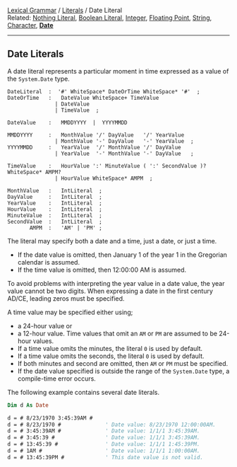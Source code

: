 [Lexical Grammar](Lexical-Grammar) / [Literals](Literals) / Date Literal    
Related: [Nothing Literal](Literals#Nothing-Literal), [Boolean Literal](Literals#Boolean-Literal), [Integer](#Integer-Literal), [Floating Point](Literals-FloatingPoint#Integer-Literal), [String](Literals-String#String-Literal), [Character](Literals-String#Character-Literal), **[Date](Literals-Date#Date-Literal)**

----

## Date Literals

A date literal represents a particular moment in time expressed as a value of the `System.Date` type.

```antlr
DateLiteral  :  '#' WhiteSpace* DateOrTime WhiteSpace* '#'  ;
DateOrTime   :   DateValue WhiteSpace+ TimeValue
               | DateValue
               | TimeValue  ;

DateValue    :   MMDDYYYY  |  YYYYMMDD
  
MMDDYYYY     :   MonthValue '/' DayValue   '/' YearValue
               | MonthValue '-' DayValue   '-' YearValue  ;
YYYYMMDD     :   YearValue  '/' MonthValue '/' DayValue   
               | YearValue  '-' MonthValue '-' DayValue   ;

TimeValue    :   HourValue ':' MinuteValue ( ':' SecondValue )? WhiteSpace* AMPM?
               | HourValue WhiteSpace* AMPM  ;

MonthValue   :   IntLiteral  ;
DayValue     :   IntLiteral  ;
YearValue    :   IntLiteral  ;
HourValue    :   IntLiteral  ;
MinuteValue  :   IntLiteral  ;
SecondValue  :   IntLiteral  ;
       AMPM  :   'AM' | 'PM' ;    
```

The literal may specify both a date and a time, just a date, or just a time.
 * If the date value is omitted, then January 1 of the year 1 in the Gregorian calendar is assumed.
 * If the time value is omitted, then 12:00:00 AM is assumed.

To avoid problems with interpreting the year value in a date value, the year value cannot be two digits. When expressing a date in the first century AD/CE, leading zeros must be specified.

A time value may be specified either using;
 * a 24-hour value or
 * a 12-hour value. 
Time values that omit an `AM` or `PM` are assumed to be 24-hour values.
 * If a time value omits the minutes, the literal `0` is used by default.
 * If a time value omits the seconds, the literal `0` is used by default.
 * If both minutes and second are omitted, then `AM` or `PM` must be specified.
 * If the date value specified is outside the range of the `System.Date` type, a compile-time error occurs.

The following example contains several date literals.

```vb
Dim d As Date

d = # 8/23/1970 3:45:39AM #
d = # 8/23/1970 #              ' Date value: 8/23/1970 12:00:00AM.
d = # 3:45:39AM #              ' Date value: 1/1/1 3:45:39AM.
d = # 3:45:39 #                ' Date value: 1/1/1 3:45:39AM.
d = # 13:45:39 #               ' Date value: 1/1/1 1:45:39PM.
d = # 1AM #                    ' Date value: 1/1/1 1:00:00AM.
d = # 13:45:39PM #             ' This date value is not valid.
```
